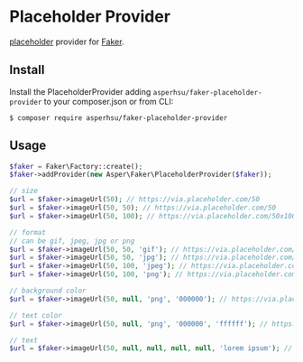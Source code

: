 Placeholder Provider
====================

[placeholder](https://placeholder.com/) provider for [Faker](https://github.com/fzaninotto/Faker).


## Install
Install the PlaceholderProvider adding `asperhsu/faker-placeholder-provider` to your composer.json or from CLI:

```
$ composer require asperhsu/faker-placeholder-provider
```

## Usage

```php
$faker = Faker\Factory::create();
$faker->addProvider(new Asper\Faker\PlaceholderProvider($faker));

// size
$url = $faker->imageUrl(50); // https://via.placeholder.com/50
$url = $faker->imageUrl(50, 50); // https://via.placeholder.com/50
$url = $faker->imageUrl(50, 100); // https://via.placeholder.com/50x100

// format
// can be gif, jpeg, jpg or png
$url = $faker->imageUrl(50, 50, 'gif'); // https://via.placeholder.com/50.gif
$url = $faker->imageUrl(50, 50, 'jpg'); // https://via.placeholder.com/50.jpg
$url = $faker->imageUrl(50, 100, 'jpeg'); // https://via.placeholder.com/50x100.jpeg
$url = $faker->imageUrl(50, 100, 'png'); // https://via.placeholder.com/50x100.png

// background color
$url = $faker->imageUrl(50, null, 'png', '000000'); // https://via.placeholder.com/50.png/000000

// text color
$url = $faker->imageUrl(50, null, 'png', '000000', 'ffffff'); // https://via.placeholder.com/50.png/000000/FFFFFF

// text
$url = $faker->imageUrl(50, null, null, null, null, 'lorem ipsum'); // https://via.placeholder.com/50?text=lorem+ipsum
```
